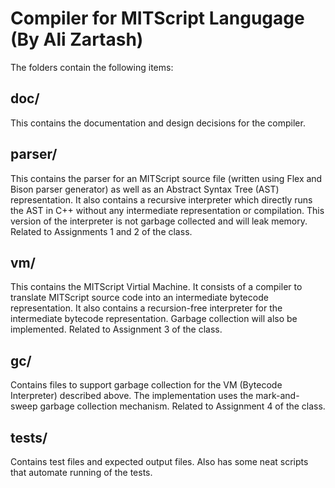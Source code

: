 # Compiler for MITScript Langugage (By Ali Zartash)

The folders contain the following items:

## doc/

This contains the documentation and design decisions for the compiler.

## parser/

This contains the parser for an MITScript source file (written using Flex and Bison parser generator) as well as an Abstract Syntax Tree (AST) representation. It also contains a recursive interpreter which directly runs the AST in C++ without any intermediate representation or compilation. This version of the interpreter is not garbage collected and will leak memory.
Related to Assignments 1 and 2 of the class.

## vm/

This contains the MITScript Virtial Machine. It consists of a compiler to translate MITScript source code into an intermediate bytecode representation. It also contains a recursion-free interpreter for the intermediate bytecode representation. Garbage collection will also be implemented.
Related to Assignment 3 of the class.

## gc/

Contains files to support garbage collection for the VM (Bytecode Interpreter) described above.
The implementation uses the mark-and-sweep garbage collection mechanism.
Related to Assignment 4 of the class.

## tests/

Contains test files and expected output files. Also has some neat scripts that automate running of the tests.

